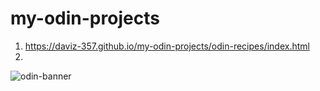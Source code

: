 # my-odin-projects

  1. https://daviz-357.github.io/my-odin-projects/odin-recipes/index.html
  2. 
<img src="https://www.theodinproject.com/assets/og-logo-dc2c719e367496ffaee876882b3f62c9b139279824de6a6e16448398fa513f7a.png" alt="odin-banner">
